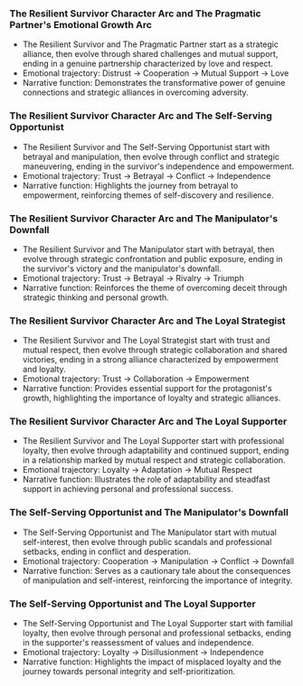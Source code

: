 ### The Resilient Survivor Character Arc and The Pragmatic Partner's Emotional Growth Arc
- The Resilient Survivor and The Pragmatic Partner start as a strategic alliance, then evolve through shared challenges and mutual support, ending in a genuine partnership characterized by love and respect.
- Emotional trajectory: Distrust → Cooperation → Mutual Support → Love
- Narrative function: Demonstrates the transformative power of genuine connections and strategic alliances in overcoming adversity.

### The Resilient Survivor Character Arc and The Self-Serving Opportunist
- The Resilient Survivor and The Self-Serving Opportunist start with betrayal and manipulation, then evolve through conflict and strategic maneuvering, ending in the survivor's independence and empowerment.
- Emotional trajectory: Trust → Betrayal → Conflict → Independence
- Narrative function: Highlights the journey from betrayal to empowerment, reinforcing themes of self-discovery and resilience.

### The Resilient Survivor Character Arc and The Manipulator's Downfall
- The Resilient Survivor and The Manipulator start with betrayal, then evolve through strategic confrontation and public exposure, ending in the survivor's victory and the manipulator's downfall.
- Emotional trajectory: Trust → Betrayal → Rivalry → Triumph
- Narrative function: Reinforces the theme of overcoming deceit through strategic thinking and personal growth.

### The Resilient Survivor Character Arc and The Loyal Strategist
- The Resilient Survivor and The Loyal Strategist start with trust and mutual respect, then evolve through strategic collaboration and shared victories, ending in a strong alliance characterized by empowerment and loyalty.
- Emotional trajectory: Trust → Collaboration → Empowerment
- Narrative function: Provides essential support for the protagonist's growth, highlighting the importance of loyalty and strategic alliances.

### The Resilient Survivor Character Arc and The Loyal Supporter
- The Resilient Survivor and The Loyal Supporter start with professional loyalty, then evolve through adaptability and continued support, ending in a relationship marked by mutual respect and strategic collaboration.
- Emotional trajectory: Loyalty → Adaptation → Mutual Respect
- Narrative function: Illustrates the role of adaptability and steadfast support in achieving personal and professional success.

### The Self-Serving Opportunist and The Manipulator's Downfall
- The Self-Serving Opportunist and The Manipulator start with mutual self-interest, then evolve through public scandals and professional setbacks, ending in conflict and desperation.
- Emotional trajectory: Cooperation → Manipulation → Conflict → Downfall
- Narrative function: Serves as a cautionary tale about the consequences of manipulation and self-interest, reinforcing the importance of integrity.

### The Self-Serving Opportunist and The Loyal Supporter
- The Self-Serving Opportunist and The Loyal Supporter start with familial loyalty, then evolve through personal and professional setbacks, ending in the supporter's reassessment of values and independence.
- Emotional trajectory: Loyalty → Disillusionment → Independence
- Narrative function: Highlights the impact of misplaced loyalty and the journey towards personal integrity and self-prioritization.